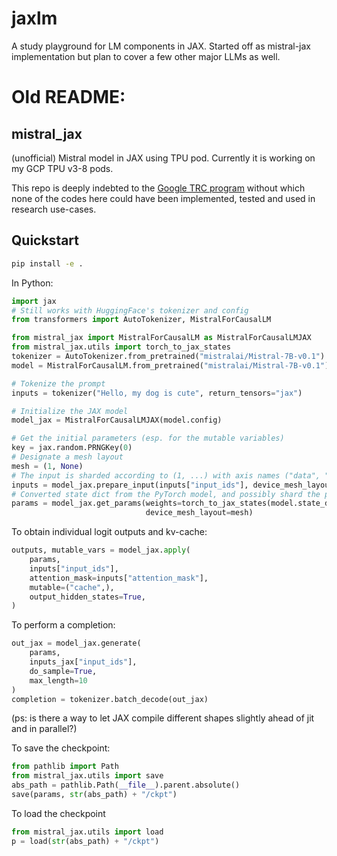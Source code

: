 # jaxlm

A study playground for LM components in JAX. Started off as mistral-jax implementation but plan to cover a few other major LLMs as well.




# Old README:


## mistral_jax
(unofficial) Mistral model in JAX using TPU pod. Currently it is working on my GCP TPU v3-8 pods.

This repo is deeply indebted to the [Google TRC program](https://sites.research.google/trc/faq/) without which
none of the codes here could have been implemented, tested and used in research use-cases.

## Quickstart

```bash
pip install -e .
```
In Python:
```python
import jax
# Still works with HuggingFace's tokenizer and config
from transformers import AutoTokenizer, MistralForCausalLM

from mistral_jax import MistralForCausalLM as MistralForCausalLMJAX
from mistral_jax.utils import torch_to_jax_states
tokenizer = AutoTokenizer.from_pretrained("mistralai/Mistral-7B-v0.1")
model = MistralForCausalLM.from_pretrained("mistralai/Mistral-7B-v0.1")

# Tokenize the prompt
inputs = tokenizer("Hello, my dog is cute", return_tensors="jax")

# Initialize the JAX model
model_jax = MistralForCausalLMJAX(model.config)

# Get the initial parameters (esp. for the mutable variables)
key = jax.random.PRNGKey(0)
# Designate a mesh layout
mesh = (1, None)
# The input is sharded according to (1, ...) with axis names ("data", "model")
inputs = model_jax.prepare_input(inputs["input_ids"], device_mesh_layout=mesh)
# Converted state dict from the PyTorch model, and possibly shard the params
params = model_jax.get_params(weights=torch_to_jax_states(model.state_dict()), 
                              device_mesh_layout=mesh)
```
To obtain individual logit outputs and kv-cache:
```python
outputs, mutable_vars = model_jax.apply(
    params,
    inputs["input_ids"],
    attention_mask=inputs["attention_mask"],
    mutable=("cache",),
    output_hidden_states=True,
)
```
To perform a completion:
```python
out_jax = model_jax.generate(
    params, 
    inputs_jax["input_ids"], 
    do_sample=True, 
    max_length=10
)
completion = tokenizer.batch_decode(out_jax)
```

(ps: is there a way to let JAX compile different shapes slightly ahead of jit and in parallel?)

To save the checkpoint:
```python
from pathlib import Path
from mistral_jax.utils import save
abs_path = pathlib.Path(__file__).parent.absolute()
save(params, str(abs_path) + "/ckpt")
```
To load the checkpoint
```python
from mistral_jax.utils import load
p = load(str(abs_path) + "/ckpt")
```
